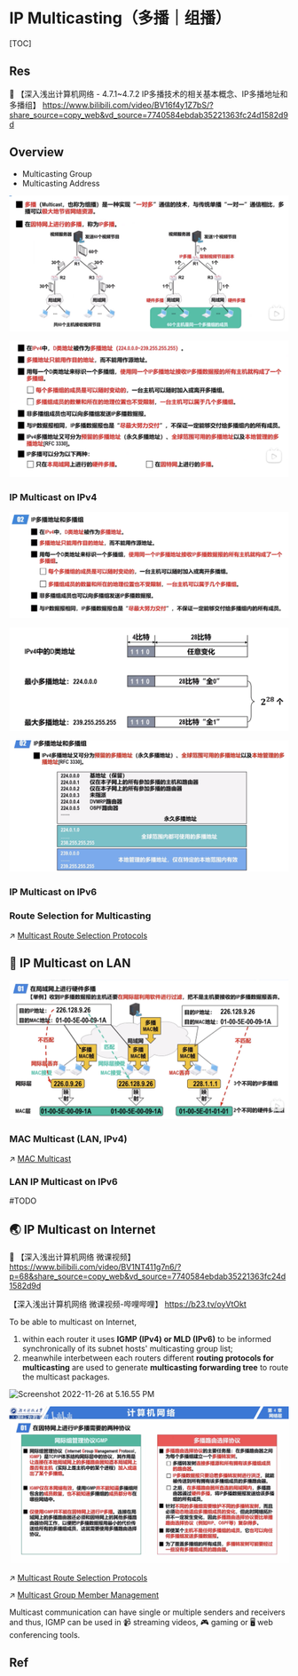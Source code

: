 # IP Multicasting（多播｜组播）

[TOC]



## Res
🔗 【深入浅出计算机网络 - 4.7.1~4.7.2 IP多播技术的相关基本概念、IP多播地址和多播组】 https://www.bilibili.com/video/BV16f4y1Z7bS/?share_source=copy_web&vd_source=7740584ebdab35221363fc24d1582d9d



## Overview
- Multicasting Group
- Multicasting Address

![](../../../../../../../Assets/Pics/Screenshot%202023-05-19%20at%2010.57.30%20AM.png)

![](../../../../../../../Assets/Pics/Screenshot%202023-05-19%20at%2010.57.45%20AM.png)


### IP Multicast on IPv4
![](../../../../../../../Assets/Pics/Screenshot%202023-05-19%20at%2011.01.41%20AM.png)

![](../../../../../../../Assets/Pics/Screenshot%202023-05-19%20at%2011.01.57%20AM.png)

![Screenshot 2022-11-26 at 5.06.15 PM](../../../../../../../Assets/Pics/Screenshot%202022-11-26%20at%205.06.15%20PM.png)


### IP Multicast on IPv6



### Route Selection for Multicasting
↗ [Multicast Route Selection Protocols](Multicast%20Route%20Selection%20Protocols/Multicast%20Route%20Selection%20Protocols.md)



## 🏡 IP Multicast on LAN

![Screenshot 2022-11-26 at 5.13.42 PM](../../../../../../../Assets/Pics/Screenshot%202022-11-26%20at%205.13.42%20PM.png)


### MAC Multicast (LAN, IPv4)
↗ [MAC Multicast](../../../0x06%20Link%20Layer/MAC%20(Media%20Access%20Control)/MAC%20Multicast.md)


### LAN IP Multicast on IPv6
#TODO 



## 🌏 IP Multicast on Internet
🔗 【深入浅出计算机网络 微课视频】 https://www.bilibili.com/video/BV1NT411g7n6/?p=68&share_source=copy_web&vd_source=7740584ebdab35221363fc24d1582d9d

【深入浅出计算机网络 微课视频-哔哩哔哩】 https://b23.tv/oyVtOkt


To be able to multicast on Internet, 
1. within each router it uses **IGMP (IPv4) or MLD (IPv6)** to be informed synchronically of its subnet hosts' multicasting group list;
2. meanwhile interbetween each routers different **routing protocols for multicasting** are used to generate **multicasting forwarding tree** to route the multicast packages. 

![Screenshot 2022-11-26 at 5.16.55 PM](../../../../../../../../Assets/Pics/Screenshot%202022-11-26%20at%205.16.55%20PM.png)


![](../../../../../../../Assets/Pics/IMG_4D805425FFE6-1.jpeg)

↗ [Multicast Route Selection Protocols](Multicast%20Route%20Selection%20Protocols/Multicast%20Route%20Selection%20Protocols.md)

↗ [Multicast Group Member Management](Multicast%20Group%20Member%20Management/Multicast%20Group%20Member%20Management.md)


Multicast communication can have single or multiple senders and receivers and thus, IGMP can be used in 📹 streaming videos, 🎮 gaming or 🖥 web conferencing tools. 



## Ref
